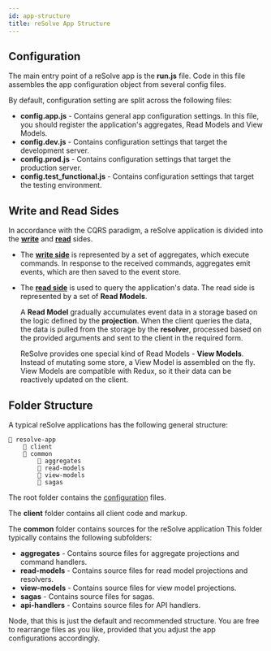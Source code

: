```yaml
---
id: app-structure
title: reSolve App Structure
---
```


## Configuration

The main entry point of a reSolve app is the **run.js** file. Code in this file assembles the app configuration object from several config files.

By default, configuration setting are split across the following files:

- **config.app.js** - Contains general app configuration settings. In this file, you should register the application's aggregates, Read Models and View Models.
- **config.dev.js** - Contains configuration settings that target the development server.
- **config.prod.js** - Contains configuration settings that target the production server.
- **config.test_functional.js** - Contains configuration settings that target the testing environment.

## Write and Read Sides

In accordance with the CQRS paradigm, a reSolve application is divided into the **[write](write-side.md)** and **[read](read-side.md)** sides.

- The **[write side](write-side.md)** is represented by a set of aggregates, which execute commands. In response to the received commands, aggregates emit events, which are then saved to the event store.
- The **[read side](read-side.md)** is used to query the application's data. The read side is represented by a set of **Read Models**.

  A **Read Model** gradually accumulates event data in a storage based on the logic defined by the **projection**. When the client queries the data, the data is pulled from the storage by the **resolver**, processed based on the provided arguments and sent to the client in the required form.

  ReSolve provides one special kind of Read Models - **View Models**. Instead of mutating some store, a View Model is assembled on the fly. View Models are compatible with Redux, so it their data can be reactively updated on the client.

## Folder Structure

A typical reSolve applications has the following general structure:

```
📁 resolve-app
    📁 client
    📁 common
        📁 aggregates
        📁 read-models
        📁 view-models
        📁 sagas
```

The root folder contains the [configuration](#configuration) files.

The **client** folder contains all client code and markup.

The **common** folder contains sources for the reSolve application This folder typically contains the following subfolders:

- **aggregates** - Contains source files for aggregate projections and command handlers.
- **read-models** - Contains source files for read model projections and resolvers.
- **view-models** - Contains source files for view model projections.
- **sagas** - Contains source files for sagas.
- **api-handlers** - Contains source files for API handlers.

Node, that this is just the default and recommended structure. You are free to rearrange files as you like, provided that you adjust the app configurations accordingly.
